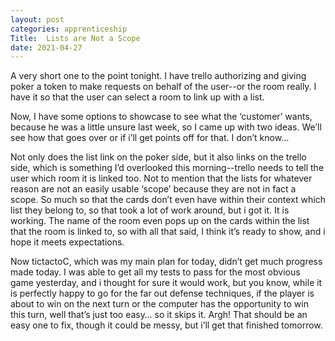 ```yaml
---
layout: post 
categories: apprenticeship
Title:  Lists are Not a Scope
date: 2021-04-27
---
```


A very short one to the point tonight.  I have trello authorizing and giving poker a token to make requests on behalf of the user--or the room really.  I have it so that the user can select a room to link up with a list.

Now, I have some options to showcase to see what the ‘customer’ wants, because he was a little unsure last week, so I came up with two ideas.  We’ll see how that goes over or if i’ll get points off for that.  I don’t know…

Not only does the list link on the poker side, but it also links on the trello side, which is something I’d overlooked this morning--trello needs to tell the user which room it is linked too.  Not to mention that the lists for whatever reason are not an easily usable ‘scope’ because they are not in fact a scope.  So much so that the cards don’t even have within their context which list they belong to, so that took a lot of work around, but i got it.  It is working.  The name of the room even pops up on the cards within the list that the room is linked to, so with all that said, I think it’s ready to show, and i hope it meets expectations.

Now tictactoC, which was my main plan for today, didn’t get much progress made today.  I was able to get all my tests to pass for the most obvious game yesterday, and i thought for sure it would work, but you know, while it is perfectly happy to go for the far out defense techniques, if the player is about to win on the next turn or the computer has the opportunity to win this turn, well that’s just too easy…  so it skips it.  Argh!  That should be an easy one to fix, though it could be messy, but i’ll get that finished tomorrow.
